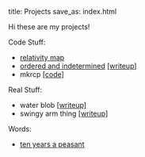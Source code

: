title: Projects
save_as: index.html

Hi these are my projects!

Code Stuff:

* [relativity map](../../relativity)
* [ordered and indetermined](../../ordered_indetermined) <span class="small-text">[[writeup]](../ordered-indetermined.html)</span>
* mkrcp <span class="small-text">[[code]](http://www.github.com/jdangerx/mkrcp)</span>

Real Stuff:

* water blob <span class="small-text">[[writeup]](../water-blob.html)</span>
* swingy arm thing <span class="small-text">[[writeup]](../swingy-arm-thing.html)</span>

Words:

* [ten years a peasant](http://tenyearsapeasant.tumblr.com)
<!-- * let's read planetary science -->
